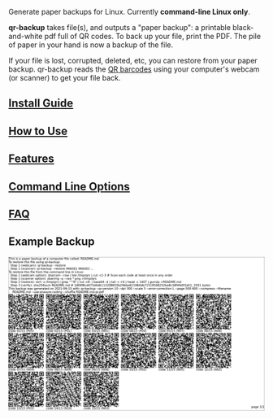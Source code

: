 Generate paper backups for Linux. Currently **command-line Linux only**.

**qr-backup** takes file(s), and outputs a "paper backup": a printable black-and-white pdf full of QR codes. To back up your file, print the PDF. The pile of paper in your hand is now a backup of the file.

If your file is lost, corrupted, deleted, etc, you can restore from your paper backup. qr-backup reads the [QR barcodes](https://en.wikipedia.org/wiki/QR_code) using your computer's webcam (or scanner) to get your file back.

## [Install Guide](docs/INSTALL.md)
## [How to Use](docs/WALKTHROUGH.md)
## [Features](docs/FEATURES.md)
## [Command Line Options](docs/USAGE.md)
## [FAQ](docs/FAQ.md)

## Example Backup
![Example Backup](docs/example.png)

